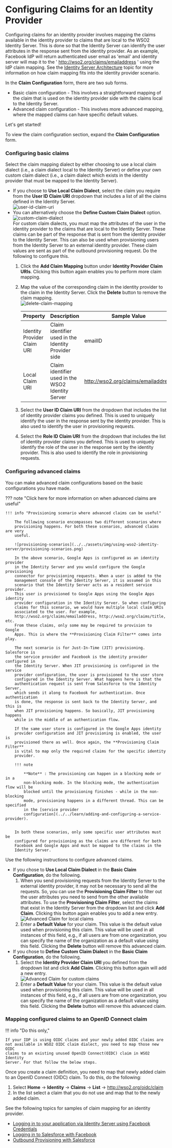 # Configuring Claims for an Identity Provider

Configuring claims for an identity provider involves mapping the claims
available in the identity provider to claims that are local to the WSO2
Identity Server. This is done so that the Identity Server can identify
the user attributes in the response sent from the identity provider. As
an example, Facebook IdP will return authenticated user email as 'email'
and identity server will map it to the '
http://wso2.org/claims/emailaddress ' using the IdP claim mapping. See
the [Identity Server Architecture](../../get-started/architecture) topic for more
information on how claim mapping fits into the identity provider
scenario.

In the **Claim Configuration** form, there are two sub forms.

-   Basic claim
    configuration - This involves a straightforward mapping of the claim that is used on
    the identity provider side with the claims local to the Identity Server.
-   Advanced claim configuration - This involves more advanced mapping, where the mapped claims can
    have specific default values.

Let's get started!

To view the claim configuration section, expand the **Claim
Configuration** form.

### Configuring basic claims

Select the claim mapping dialect by either choosing to use a local
claim dialect (i.e., a claim dialect local to the Identity Server) or
define your own custom claim dialect (i.e., a claim dialect which exists
in the identity provider that must be mapped to the Identity Server).

-   If you choose to **Use Local Claim Dialect**, select the claim you
    require from the **User ID Claim URI** dropdown that includes a list
    of all the claims defined in the Identity Server.  
    ![user-id-claim-uri](../../assets/img/using-wso2-identity-server/user-id-claim-uri.png)   
-   You can alternatively choose the **Define Custom Claim Dialect**
    option.  
    ![custom-claim-dialect](../../assets/img/using-wso2-identity-server/custom-claim-dialect.png)   
    For custom claim dialects, you must map the attributes of the user
    in the identity provider to the claims that are local to the
    Identity Server. These claims can be part of the response that is
    sent from the identity provider to the Identity Server. This can
    also be used when provisioning users from the Identity Server to an
    external identity provider. These claim values are sent as part of
    the outbound provisioning request. Do the following to configure
    this.  
    1.  Click the **Add Claim Mapping** button under **Identity Provider
        Claim URIs**. Clicking this button again enables you to perform
        more claim mapping.
    2.  Map the value of the corresponding claim in the identity
        provider to the claim in the Identity Server. Click the
        **Delete** button to remove the claim mapping.  
        ![delete-claim-mapping](../../assets/img/using-wso2-identity-server/delete-claim-mapping.png)

        | Property                    | Description                                         | Sample Value                          |
        |-----------------------------|-----------------------------------------------------|---------------------------------------|
        | Identity Provider Claim URI | Claim identifier used in the Identity Provider side | emailID                               |
        | Local Claim URI             | Claim identifier used in the WSO2 Identity Server   | <http://wso2.org/claims/emailaddress> |

    3.  Select the **User ID Claim URI** from the dropdown that includes
        the list of identity provider claims you defined. This is used
        to uniquely identify the user in the response sent by the
        identity provider. This is also used to identify the user in
        provisioning requests.
    4.  Select the **Role ID Claim URI** from the dropdown that includes
        the list of identity provider claims you defined. This is used
        to uniquely identify the role of the user in the response sent
        by the identity provider. This is also used to identify the role
        in provisioning requests.  

### Configuring advanced claims

You can make advanced claim configurations based on the basic
configurations you have made.

??? note "Click here for more information on when advanced claims are useful"

    !!! info "Provisioning scenario where advanced claims can be useful"

        The following scenario encompasses two different scenarios where
        provisioning happens. For both these scenarios, advanced claims are very
        useful.

        ![provisioning-scenarios](../../assets/img/using-wso2-identity-server/provisioning-scenarios.png)

        In the above scenario, Google Apps is configured as an identity provider
        in the Identity Server and you would configure the Google provisioning
        connector for provisioning requests. When a user is added to the
        management console of the Identity Server, it is assumed in this
        scenario that the Identity Server acts as a resident service provider.
        This user is provisioned to Google Apps using the Google Apps identity
        provider configuration in the Identity Server. So when configuring
        claims for this scenario, we would have multiple local claim URIs
        associated to the user. For example,
        http://wso2.org/claims/emailaddress, http://wso2.org/claims/title, etc.
        From these claims, only some may be required to provision to Google
        Apps. This is where the **Provisioning Claim Filter** comes into play.

        The next scenario is for Just-In-Time (JIT) provisioning. Salesforce is
        the service provider and Facebook is the identity provider configured in
        the Identity Server. When JIT provisioning is configured in the service
        provider configuration, the user is provisioned to the user store
        configured in the Identity Server. What happens here is that the
        authentication request is sent from Salesforce to the Identity Server,
        which sends it along to Facebook for authentication. Once authentication
        is done, the response is sent back to the Identity Server, and this is
        when JIT provisioning happens. So basically, JIT provisioning happens
        while in the middle of an authentication flow.

        If the same user store is configured in the Google Apps identity
        provider configuration and JIT provisioning is enabled, the user is
        provisioned there as well. Once again, the **Provisioning Claim Filter**
        is vital to map only the required claims for the specific identity
        provider.

        !!! note
            
            **Note** : The provisioning can happen in a blocking mode or in a
            non-blocking mode. In the blocking mode, the authentication flow will be
            blocked until the provisioning finishes - while in the non-blocking
            mode, provisioning happens in a different thread. This can be specified
            in the [service provider
            configuration](../../learn/adding-and-configuring-a-service-provider).
            

        In both these scenarios, only some specific user attributes must be
        configured for provisioning as the claims are different for both
        Facebook and Google Apps and must be mapped to the claims in the
        Identity Server.

Use the following instructions to configure advanced claims.

-   If you chose to **Use Local Claim Dialect** in the **Basic Claim
    Configuration**, do the following.
    1.  When you send provisioning requests from the Identity Server to
        the external identity provider, it may not be necessary to send
        all the requests. So, you can use the **Provisioning Claim
        Filter** to filter out the user attributes you need to send from
        the other available attributes. To use the **Provisioning Claim
        Filter**, select the claims that exist in the Identity Server
        from the dropdown list and click **Add Claim**. Clicking this
        button again enables you to add a new entry.  
        ![Advanced Claim for local
        claims](../../assets/img/using-wso2-identity-server/advanced-claim-for-local-claim.png) 
    2.  Enter a **Default Value** for your claim. This value is the
        default value used when provisioning this claim. This value will
        be used in all instances of this field, e.g., if all users are
        from one organization, you can specify the name of the
        organization as a default value using this field. Clicking the
        **Delete** button will remove this advanced claim.
-   If you chose to **Define Custom Claim Dialect** in the **Basic Claim
    Configuration**, do the following.
    1.  Select the **Identity Provider Claim URI** you defined from the
        dropdown list and click **Add Claim**. Clicking this button
        again will add a new entry.  
        ![Advanced Claim for custom
        claims](../../assets/img/using-wso2-identity-server/advanced-claim-for-custom-claims.png) 
    2.  Enter a **Default Value** for your claim. This value is the
        default value used when provisioning this claim. This value will
        be used in all instances of this field, e.g., if all users are
        from one organization, you can specify the name of the
        organization as a default value using this field. Clicking the
        **Delete** button will remove this advanced claim.

### Mapping configured claims to an OpenID Connect claim

!!! info "Do this only,"

    If your IDP is using OIDC claims and your newly added OIDC claims are
    not available in WSO2 OIDC claim dialect, you need to map those new OIDC
    claims to an existing unused OpenID Connect(OIDC) claim in WSO2 Identity
    Server. For that follow the below steps.

Once you create a claim definition, you need to map that newly added
claim to an OpenID Connect (OIDC) claim. To do this, do the following:

1.  Select **Home** -\> **Identity** -\> **Claims** -\> **List** -\>
    http://wso2.org/oidc/claim
2.  In the list select a claim that you do not use and map that to the
    newly added claim.

See the following topics for samples of claim mapping for an identity
provider.

-   [Logging in to your application via Identity Server using Facebook
    Credentials](../../tutorials/logging-in-to-your-application-via-identity-server-using-facebook-credentials)
-   [Logging in to Salesforce with
    Facebook](../../tutorials/logging-in-to-salesforce-with-facebook)
-   [Outbound Provisioning with
    Salesforce](../../learn/outbound-provisioning-with-salesforce)
